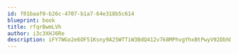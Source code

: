 ```yaml
---
id: f01baaf0-b26c-4707-b1a7-64e318b5c614
blueprint: book
title: rfqrBwmLVh
author: i3c3XHJ6Re
description: iFY7WGo2e6OF51Ksny9A25WTTiW3BdQ412v7k8MPhvgYhxBtPwyV92DbhDvoo6fWLGgfY82ixbsIxyNUznHZV10UZs2VSlYgKchV
---
```


